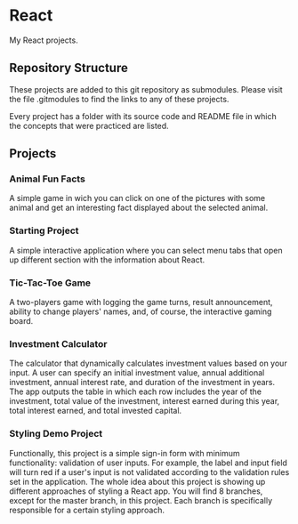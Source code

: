 # React

My React projects.

## Repository Structure

These projects are added to this git repository as submodules. Please visit the file .gitmodules to find the links to any of these projects.

Every project has a folder with its source code and README file in which the concepts that were practiced are listed.

## Projects

### Animal Fun Facts

A simple game in wich you can click on one of the pictures with some animal and get an interesting fact displayed about the selected animal.

### Starting Project

A simple interactive application where you can select menu tabs that open up different section with the information about React.

### Tic-Tac-Toe Game

A two-players game with logging the game turns, result announcement, ability to change players' names, and, of course, the interactive gaming board.

### Investment Calculator

The calculator that dynamically calculates investment values based on your input. A user can specify an initial investment value, annual additional investment, annual interest rate, and duration of the investment in years. The app outputs the table in which each row includes the year of the investment, total value of the investment, interest earned during this year, total interest earned, and total invested capital.

### Styling Demo Project

Functionally, this project is a simple sign-in form with minimum functionality: validation of user inputs. For example, the label and input field will turn red if a user's input is not validated according to the validation rules set in the application. The whole idea about this project is showing up different approaches of styling a React app. You will find 8 branches, except for the master branch, in this project. Each branch is specifically responsible for a certain styling approach.
